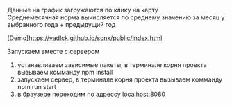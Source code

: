 Данные на график загружаются по клику на карту<br />
Среднемесячная норма вычисляется по среднему значению за месяц у выбранного года + предыдущий год <br /> 

[Demo]https://vadlck.github.io/scnx/public/index.html <br />

Запускаем вместе с сервером<br />
1) устанавливаем зависимые пакеты, в терминале корня проекта вызываем комманду npm install<br />
2) запускаем сервер, в терминале корня проекта вызываем комманду npm run start<br />
3) в браузере переходим по адрессу localhost:8080<br />
